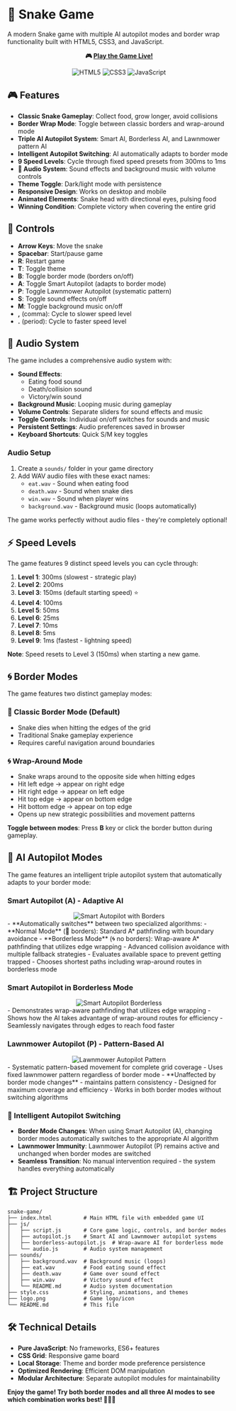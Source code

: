 # 🐍 Snake Game

A modern Snake game with multiple AI autopilot modes and border wrap functionality built with HTML5, CSS3, and JavaScript.

<div align="center">
   <!-- <img src="assets/snake-game-preview.gif" alt="Snake Game Preview"> -->

**🎮 [Play the Game Live!](https://foxeronthepath.github.io/snake-game/)**

![HTML5](https://img.shields.io/badge/HTML5-E34F26?logo=html5&logoColor=white) ![CSS3](https://img.shields.io/badge/CSS3-1572B6?logo=css3&logoColor=white) ![JavaScript](https://img.shields.io/badge/JavaScript-F7DF1E?logo=javascript&logoColor=black)

</div>

## 🎮 Features

- **Classic Snake Gameplay**: Collect food, grow longer, avoid collisions
- **Border Wrap Mode**: Toggle between classic borders and wrap-around mode
- **Triple AI Autopilot System**: Smart AI, Borderless AI, and Lawnmower pattern AI
- **Intelligent Autopilot Switching**: AI automatically adapts to border mode
- **9 Speed Levels**: Cycle through fixed speed presets from 300ms to 1ms
- **🎵 Audio System**: Sound effects and background music with volume controls
- **Theme Toggle**: Dark/light mode with persistence
- **Responsive Design**: Works on desktop and mobile
- **Animated Elements**: Snake head with directional eyes, pulsing food
- **Winning Condition**: Complete victory when covering the entire grid

## 🎯 Controls

- **Arrow Keys**: Move the snake
- **Spacebar**: Start/pause game
- **R**: Restart game
- **T**: Toggle theme
- **B**: Toggle border mode (borders on/off)
- **A**: Toggle Smart Autopilot (adapts to border mode)
- **P**: Toggle Lawnmower Autopilot (systematic pattern)
- **S**: Toggle sound effects on/off
- **M**: Toggle background music on/off
- **,** (comma): Cycle to slower speed level
- **.** (period): Cycle to faster speed level

## 🎵 Audio System

The game includes a comprehensive audio system with:

- **Sound Effects**:
  - Eating food sound
  - Death/collision sound
  - Victory/win sound
- **Background Music**: Looping music during gameplay
- **Volume Controls**: Separate sliders for sound effects and music
- **Toggle Controls**: Individual on/off switches for sounds and music
- **Persistent Settings**: Audio preferences saved in browser
- **Keyboard Shortcuts**: Quick S/M key toggles

### Audio Setup

1. Create a `sounds/` folder in your game directory
2. Add WAV audio files with these exact names:
   - `eat.wav` - Sound when eating food
   - `death.wav` - Sound when snake dies
   - `win.wav` - Sound when player wins
   - `background.wav` - Background music (loops automatically)

The game works perfectly without audio files - they're completely optional!

## ⚡ Speed Levels

The game features 9 distinct speed levels you can cycle through:

1. **Level 1**: 300ms (slowest - strategic play)
2. **Level 2**: 200ms
3. **Level 3**: 150ms (default starting speed) ⭐
4. **Level 4**: 100ms
5. **Level 5**: 50ms
6. **Level 6**: 25ms
7. **Level 7**: 10ms
8. **Level 8**: 5ms
9. **Level 9**: 1ms (fastest - lightning speed)

**Note**: Speed resets to Level 3 (150ms) when starting a new game.

## 🌀 Border Modes

The game features two distinct gameplay modes:

### 🚪 Classic Border Mode (Default)

- Snake dies when hitting the edges of the grid
- Traditional Snake gameplay experience
- Requires careful navigation around boundaries

### 🌀 Wrap-Around Mode

- Snake wraps around to the opposite side when hitting edges
- Hit left edge → appear on right edge
- Hit right edge → appear on left edge
- Hit top edge → appear on bottom edge
- Hit bottom edge → appear on top edge
- Opens up new strategic possibilities and movement patterns

**Toggle between modes**: Press **B** key or click the border button during gameplay.

## 🤖 AI Autopilot Modes

The game features an intelligent triple autopilot system that automatically adapts to your border mode:

### Smart Autopilot (A) - Adaptive AI

<div align="center">
  <img src="assets/smart-autopilot-borders.gif" alt="Smart Autopilot with Borders">
</div>
- **Automatically switches** between two specialized algorithms:
  - **Normal Mode** (🚪 borders): Standard A* pathfinding with boundary avoidance
  - **Borderless Mode** (🌀 no borders): Wrap-aware A* pathfinding that utilizes edge wrapping
- Advanced collision avoidance with multiple fallback strategies
- Evaluates available space to prevent getting trapped
- Chooses shortest paths including wrap-around routes in borderless mode

### Smart Autopilot in Borderless Mode

<div align="center">
  <img src="assets/smart-autopilot-borderless.gif" alt="Smart Autopilot Borderless">
</div>
- Demonstrates wrap-aware pathfinding that utilizes edge wrapping
- Shows how the AI takes advantage of wrap-around routes for efficiency
- Seamlessly navigates through edges to reach food faster

### Lawnmower Autopilot (P) - Pattern-Based AI

<div align="center">
  <img src="assets/lawnmower-autopilot.gif" alt="Lawnmower Autopilot Pattern">
</div>
- Systematic pattern-based movement for complete grid coverage
- Uses fixed lawnmower pattern regardless of border mode
- **Unaffected by border mode changes** - maintains pattern consistency
- Designed for maximum coverage and efficiency
- Works in both border modes without switching algorithms

### 🔄 Intelligent Autopilot Switching

- **Border Mode Changes**: When using Smart Autopilot (A), changing border modes automatically switches to the appropriate AI algorithm
- **Lawnmower Immunity**: Lawnmower Autopilot (P) remains active and unchanged when border modes are switched
- **Seamless Transition**: No manual intervention required - the system handles everything automatically

## 🏗️ Project Structure

```
snake-game/
├── index.html          # Main HTML file with embedded game UI
├── js/
│   ├── script.js       # Core game logic, controls, and border modes
│   ├── autopilot.js    # Smart AI and Lawnmower autopilot systems
│   ├── borderless-autopilot.js  # Wrap-aware AI for borderless mode
│   └── audio.js        # Audio system management
├── sounds/
│   ├── background.wav  # Background music (loops)
│   ├── eat.wav         # Food eating sound effect
│   ├── death.wav       # Game over sound effect
│   ├── win.wav         # Victory sound effect
│   └── README.md       # Audio system documentation
├── style.css           # Styling, animations, and themes
├── logo.png            # Game logo/icon
└── README.md           # This file
```

## 🛠️ Technical Details

- **Pure JavaScript**: No frameworks, ES6+ features
- **CSS Grid**: Responsive game board
- **Local Storage**: Theme and border mode preference persistence
- **Optimized Rendering**: Efficient DOM manipulation
- **Modular Architecture**: Separate autopilot modules for maintainability

**Enjoy the game! Try both border modes and all three AI modes to see which combination works best! 🐍🤖🌀**
